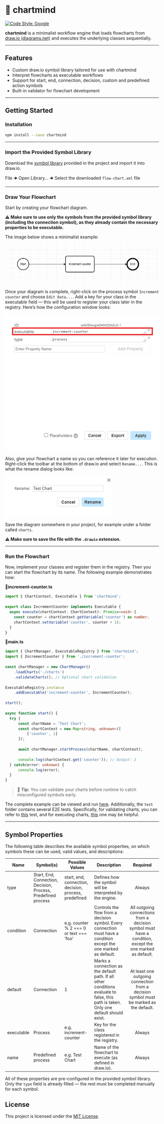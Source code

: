 # 🧠 chartmind

[![Code Style: Google][gts-badge-image]][gts-github-url]

**chartmind** is a minimalist workflow engine that loads flowcharts from [draw.io (diagrams.net)][drawio-url] and executes the underlying classes sequentially.

---

## Features
- Custom draw.io symbol library tailored for use with chartmind
- Interpret flowcharts as executable workflows
- Support for start, end, connection, decision, custom and predefined action symbols
- Built-in validator for flowchart development

---

## Getting Started

### Installation
```bash
npm install --save chartmind
```

---

### Import the Provided Symbol Library

Download the [symbol library][symbol-library] provided in the project and import it into draw.io.

File 🠊 Open Library... 🠊 Select the downloaded `flow-chart.xml` file

---

### Draw Your Flowchart

Start by creating your flowchart diagram.

**⚠️ Make sure to use only the symbols from the provided symbol library (including the connection symbol), as they already contain the necessary properties to be executable.**

The image below shows a minimalist example:

![Minimalist flowchart][docs-flow-chart]

Once your diagram is complete, right-click on the process symbol `Increment counter` and choose `Edit Data...`.
Add a key for your class in the executable field — this will be used to register your class later in the registry.
Here’s how the configuration window looks:

![Process symbol configuration window][docs-process-symbol-settings]

Also, give your flowchart a name so you can reference it later for execution.
Right-click the toolbar at the bottom of draw.io and select `Rename...`.
This is what the rename dialog looks like:

![Rename flowchart dialog][docs-rename-flowchart]

Save the diagram somewhere in your project, for example under a folder called `charts`.

**⚠️ Make sure to save the file with the `.drawio` extension.** 

---

### Run the Flowchart

Now, implement your classes and register them in the registry. Then you can start the flowchart by its name. The following example demonstrates how:

📄**increment-counter.ts**
```ts
import { ChartContext, Executable } from 'chartmind';

export class IncrementCounter implements Executable {
  async execute(chartContext: ChartContext): Promise<void> {
    const counter = chartContext.getVariable('counter') as number;
    chartContext.setVariable('counter', counter + 1);
  }
}
```

📄**main.ts**
```ts
import { ChartManager, ExecutableRegistry } from 'chartmind';
import { IncrementCounter } from './increment-counter';

const chartManager = new ChartManager()
    .loadCharts('./charts')
    .validateCharts(); // Optional chart validation

ExecutableRegistry.instance
    .addExecutable('increment-counter', IncrementCounter);

start();

async function start() {
  try {
      const chartName = 'Test Chart';
      const chartContext = new Map<string, unknown>([
          ['counter', 1]
      ]);

      await chartManager.startProcess(chartName, chartContext);

      console.log(chartContext.get('counter')); // Output: 2
  } catch(error: unknown) {
      console.log(error);
  }
}
```

> 🧪 **Tip:** You can validate your charts before runtime to catch misconfigured symbols early.

The complete example can be viewed and run [here][example]. Additionally, the `test` folder contains several E2E tests. Specifically, for validating charts, you can refer to [this][example-test-validate] test, and for executing charts, [this][example-test-start] one may be helpful.

---

## Symbol Properties

The following table describes the available symbol properties, on which symbols these can be used, valid values, and descriptions:

Name     | Symbol(s)                | Possible Values         | Description           | Required 
---------|------------------------|-------------------------|-----------------------|:----------:
type     | Start, End, Connection, Decision, Process, Predefined process | start, end, connection, decision, process, predefined  | Defines how the symbol will be interpreted by the engine. | Always
condition | Connection | e.g. counter % 2 === 0 or text === 'foo' | Controls the flow from a decision symbol. Every connection must have a condition except the one marked as default. | All outgoing connections from a decision symbol must have a condition, except the one marked as default.
default | Connection | 1 | Marks a connection as the default path. If all other conditions evaluate to false, this path is taken. Only one default should exist. | At least one outgoing connection from a decision symbol must be marked as the default.
executable | Process | e.g. increment-counter | Key for the class registered in the registry. | Always
name | Predefined process | e.g. Test Chart | Name of the flowchart to execute (as defined in draw.io).	 | Always

All of these properties are pre-configured in the provided symbol library.
Only the `type` field is already filled — the rest must be completed manually for each symbol.

## License

This project is licensed under the [MIT License][license].

[license]: LICENSE
[symbol-library]: flow-chart.xml
[drawio-url]: https://draw.io
[example-test-start]: test/e2e/start-chart.test.ts
[example-test-validate]: test/e2e/validate-chart.test.ts
[example]: examples/getting-started
[docs-flow-chart]: docs/images/flow-chart.png
[docs-process-symbol-settings]: docs/images/process-symbol-settings.png
[docs-rename-flowchart]: docs/images/rename-flow-chart.png
[gts-badge-image]: https://img.shields.io/badge/code%20style-google-blueviolet.svg
[gts-github-url]: https://github.com/google/gts